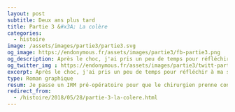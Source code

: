 ```yaml
---
layout: post
subtitle: Deux ans plus tard
title: Partie 3 &#x3A; La colère
categories:
  - histoire
image: /assets/images/partie3/partie3.svg
og_image: https://endonymous.fr/assets/images/partie3/fb-partie3.png
og_description: Après le choc, j'ai pris un peu de temps pour réfléchir à ma situation et je me suis rapidement rendu compte à quel point j'étais en colère contre mes médecins. Comment avaient-ils pu laisser passer cette maladie alors que plus de 10% des femmes sont touchées ? Voici la partie 3 de Deux ans plus tard, la colère.
og_twitter_img : https://endonymous.fr/assets/images/partie3/twitt-partie3.png
excerpt: Après le choc, j'ai pris un peu de temps pour réfléchir à ma situation et je me suis rapidement rendu compte à quel point j'étais en colère contre mes médecins. Comment avaient-ils pu laisser passer cette maladie alors que plus de 10% des femmes sont touchées ? Voici la partie 3 de Deux ans plus tard, la colère.
type: Roman graphique
resum: Je passe un IRM pré-opératoire pour que le chirurgien prenne connaissance de la taille et la localisation des lésions. Je commence à comprendre plus en détail ce qu'est l'endométriose. D'après la classification utilisée par les médecins, j'apprends que j'ai un stade 4 d'endométriose donc des lésions profondes. Je commence à être en colère auprès de mes anciens médecins, leur repprochant de ne pas avoir découvert cette maladie alors que j'ai une atteinte profonde.
redirect_from:
  - /histoire/2018/05/28/partie-3-la-colere.html
---
```

<div>
    <img class="img-fluid"src="/assets/images/partie3/03- (1).png" alt="">
    <img class="img-fluid" src="/assets/images/partie3/03- (2).png" alt="">
    <img class="img-fluid" src="/assets/images/partie3/03- (3).png" alt="">
    <img class="img-fluid" src="/assets/images/partie3/03- (4).png" alt="">
    <img class="img-fluid" src="/assets/images/partie3/03- (5).png" alt="">
    <img class="img-fluid" src="/assets/images/partie3/03- (6).png" alt="">
    <img class="img-fluid" src="/assets/images/partie3/03- (7).png" alt="">
    <img class="img-fluid" src="/assets/images/partie3/03- (8).png" alt="">
    <img class="img-fluid" src="/assets/images/partie3/03- (9).png" alt="">
    <img class="img-fluid" src="/assets/images/partie3/03- (10).png" alt="">
    <img class="img-fluid" src="/assets/images/partie3/03- (11).png" alt="">
    <img class="img-fluid" src="/assets/images/partie3/03- (12).png" alt="">
    <img class="img-fluid" src="/assets/images/partie3/03- (13).png" alt="">
    <img class="img-fluid" src="/assets/images/partie3/03- (14).png" alt="">
    <img class="img-fluid" src="/assets/images/partie3/03- (15).png" alt="">
    <img class="img-fluid" src="/assets/images/partie3/03- (16).png" alt="">
    <img class="img-fluid" src="/assets/images/partie3/03- (17).png" alt="">
    <img class="img-fluid" src="/assets/images/partie3/03- (18).png" alt="">
    <img class="img-fluid" src="/assets/images/partie3/03- (19).png" alt="">
    <img class="img-fluid" src="/assets/images/partie3/03- (20).png" alt="">
    <img class="img-fluid" src="/assets/images/partie3/03- (21).png" alt="">
    <img class="img-fluid" src="/assets/images/partie3/03- (22).png" alt="">
    <img class="img-fluid" src="/assets/images/partie3/03- (23).png" alt="">
</div>